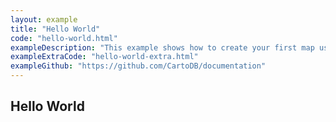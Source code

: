 ```yaml
---
layout: example
title: "Hello World"
code: "hello-world.html"
exampleDescription: "This example shows how to create your first map using CARTO for deck.gl."
exampleExtraCode: "hello-world-extra.html"
exampleGithub: "https://github.com/CartoDB/documentation"
---
```


## Hello World